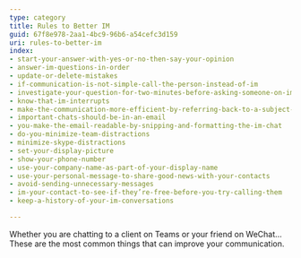 ```yaml
---
type: category
title: Rules to Better IM
guid: 67f8e978-2aa1-4bc9-96b6-a54cefc3d159
uri: rules-to-better-im
index:
- start-your-answer-with-yes-or-no-then-say-your-opinion
- answer-im-questions-in-order
- update-or-delete-mistakes
- if-communication-is-not-simple-call-the-person-instead-of-im
- investigate-your-question-for-two-minutes-before-asking-someone-on-im
- know-that-im-interrupts
- make-the-communication-more-efficient-by-referring-back-to-a-subject-of-an-email
- important-chats-should-be-in-an-email
- you-make-the-email-readable-by-snipping-and-formatting-the-im-chat
- do-you-minimize-team-distractions
- minimize-skype-distractions
- set-your-display-picture
- show-your-phone-number
- use-your-company-name-as-part-of-your-display-name
- use-your-personal-message-to-share-good-news-with-your-contacts
- avoid-sending-unnecessary-messages
- im-your-contact-to-see-if-they’re-free-before-you-try-calling-them
- keep-a-history-of-your-im-conversations

---
```

Whether you are chatting to a client on Teams or your friend on WeChat… These are the most common things that can improve your communication.

